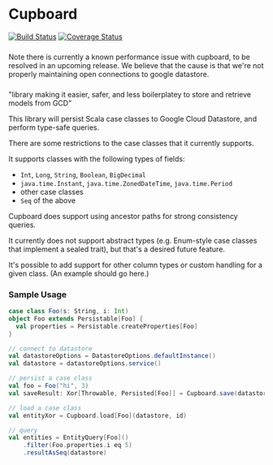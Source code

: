 # Cupboard

[![Build Status](https://travis-ci.org/meetup/cupboard.svg?branch=main)](https://travis-ci.org/meetup/cupboard)
[![Coverage Status](https://coveralls.io/repos/github/meetup/cupboard/badge.svg?branch=master&t=iBRIRu)](https://coveralls.io/github/meetup/cupboard?branch=master)

###
Note there is currently a known performance issue with cupboard, to be resolved in an upcoming release.
We believe that the cause is that we're not properly maintaining open connections to google datastore.
###

"library making it easier, safer, and less boilerplatey to store and retrieve models from GCD"

This library will persist Scala case classes to Google Cloud Datastore, and perform type-safe queries.

There are some restrictions to the case classes that it currently supports.

It supports classes with the following types of fields:
* `Int`, `Long`, `String`, `Boolean`, `BigDecimal`
* `java.time.Instant`, `java.time.ZonedDateTime`, `java.time.Period`
* other case classes
* `Seq` of the above

Cupboard does support using ancestor paths for strong consistency queries.

It currently does not support abstract types (e.g. Enum-style case classes that implement a sealed trait), but
that's a desired future feature.

It's possible to add support for other column types or custom handling for a given class.
(An example should go here.)

### Sample Usage

```scala
case class Foo(s: String, i: Int)
object Foo extends Persistable[Foo] {
  val properties = Persistable.createProperties[Foo]
}

// connect to datastore
val datastoreOptions = DatastoreOptions.defaultInstance()
val datastore = datastoreOptions.service()

// persist a case class
val foo = Foo("hi", 3)
val saveResult: Xor[Throwable, Persisted[Foo]] = Cupboard.save(datastore, foo)

// load a case class
val entityXor = Cupboard.load[Foo](datastore, id)

// query
val entities = EntityQuery[Foo]()
    .filter(Foo.properties.i eq 5)
    .resultAsSeq(datastore)
    
```



